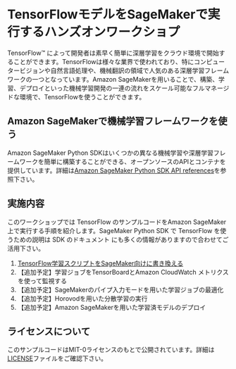 # TensorFlowモデルをSageMakerで実行するハンズオンワークショプ

TensorFlow™ によって開発者は素早く簡単に深層学習をクラウド環境で開始することができます。TensorFlowは様々な業界で使われており、特にコンピュータービジョンや自然言語処理や、機械翻訳の領域で人気のある深層学習フレームワークの一つとなっています。Amazon SageMakerを用いることで、構築、学習、デプロイといった機械学習開発の一連の流れをスケール可能なフルマネージドな環境で、TensorFlowを使うことができます。


## Amazon SageMakerで機械学習フレームワークを使う
Amazon SageMaker Python SDKはいくつかの異なる機械学習や深層学習フレームワークを簡単に構築することができる、オープンソースのAPIとコンテナを提供しています。詳細は[Amazon SageMaker Python SDK API references](https://sagemaker.readthedocs.io/)を参照下さい。


## 実施内容
このワークショップでは TensorFlow のサンプルコードをAmazon SageMaker 上で実行する手順を紹介します。SageMaker Python SDK で TensorFlow を使うための説明は SDK のドキュメント にも多くの情報がありますので合わせてご活用下さい。

1. [TensorFlow学習スクリプトをSageMaker向けに書き換える](0_Running_TensorFlow_In_SageMaker.ipynb)
2. 【追加予定】学習ジョブをTensorBoardとAmazon CloudWatch メトリクスを使って監視する
3. 【追加予定】SageMakerのパイプ入力モードを用いた学習ジョブの最適化
4. 【追加予定】Horovodを用いた分散学習の実行
5. 【追加予定】Amazon SageMakerを用いた学習済モデルのデプロイ

## ライセンスについて
このサンプルコードはMIT-0ライセンスのもとで公開されています。詳細は [LICENSE](LICENSE)ファイルをご確認下さい。

